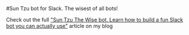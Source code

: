 #Sun Tzu bot for Slack. The wisest of all bots!

Check out the full ["Sun Tzu The Wise bot. Learn how to build a fun Slack bot you can actually use"](un-tzu-the-wise-bot-learn-how-to-build-a-fun-slack-bot-you-can-actually-use) article on my blog